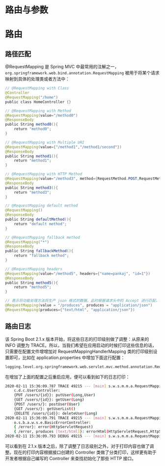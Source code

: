 # 路由与参数

# 路由

## 路径匹配

@RequestMapping 是 Spring MVC 中最常用的注解之一，`org.springframework.web.bind.annotation.RequestMapping` 被用于将某个请求映射到具体的处理类或者方法中：

```java
// @RequestMapping with Class
@Controller
@RequestMapping("/home")
public class HomeController {}

// @RequestMapping with Method
@RequestMapping(value="/method0")
@ResponseBody
public String method0(){
    return "method0";
}

// @RequestMapping with Multiple URI
@RequestMapping(value={"/method1","/method1/second"})
@ResponseBody
public String method1(){
    return "method1";
}

// @RequestMapping with HTTP Method
@RequestMapping(value="/method3", method={RequestMethod.POST,RequestMethod.GET})
@ResponseBody
public String method3(){
    return "method3";
}

// @RequestMapping default method
@RequestMapping()
@ResponseBody
public String defaultMethod(){
    return "default method";
}

// @RequestMapping fallback method
@RequestMapping("*")
@ResponseBody
public String fallbackMethod(){
    return "fallback method";
}

// @RequestMapping headers
@RequestMapping(value="/method5", headers={"name=pankaj", "id=1"})
@ResponseBody
public String method5(){
    return "method5";
}

// 表示将功能处理方法将生产 json 格式的数据，此时根据请求头中的 Accept 进行匹配，如请求头 Accept:application/json 时即可匹配;
@RequestMapping(value = "/produces", produces = "application/json")
@RequestMapping(produces={"text/html", "application/json"})
```

## 路由日志

该 Spring Boot 2.1.x 版本开始，将这些日志的打印级别做了调整：从原来的 INFO 调整为 TRACE。所以，当我们希望在应用启动的时候打印这些信息的话，只需要在配置文件增增加对 RequestMappingHandlerMapping 类的打印级别设置即可，比如在 application.properties 中增加下面这行配置：

```sh
logging.level.org.springframework.web.servlet.mvc.method.annotation.RequestMappingHandlerMapping=trace
```

在增加了上面的配置之后重启应用，便可以看到如下的日志打印：

```sh
2020-02-11 15:36:09.787 TRACE 49215 --- [main] s.w.s.m.m.a.RequestMappingHandlerMapping :
	c.d.c.UserController:
	{PUT /users/{id}}: putUser(Long,User)
	{GET /users/{id}}: getUser(Long)
	{POST /users/}: postUser(User)
	{GET /users/}: getUserList()
	{DELETE /users/{id}}: deleteUser(Long)
2020-02-11 15:36:09.791 TRACE 49215 --- [main] s.w.s.m.m.a.RequestMappingHandlerMapping :
	o.s.b.a.w.s.e.BasicErrorController:
	{ /error}: error(HttpServletRequest)
	{ /error, produces [text/html]}: errorHtml(HttpServletRequest,HttpServletResponse)
2020-02-11 15:36:09.793 DEBUG 49215 --- [main] s.w.s.m.m.a.RequestMappingHandlerMapping : 7 mappings in 'requestMappingHandlerMapping'

```

可以看到在 2.1.x 版本之后，除了调整了日志级别之外，对于打印内容也做了调整。现在的打印内容根据接口创建的 Controller 类做了分类打印，这样更有助于开发者根据自己编写的 Controller 来查找初始化了那些 HTTP 接口。

